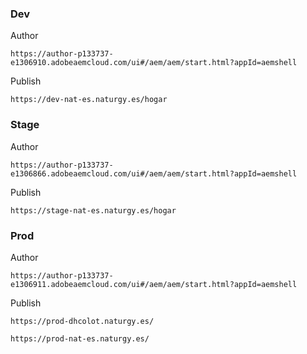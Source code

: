 ### Dev

Author
```
https://author-p133737-e1306910.adobeaemcloud.com/ui#/aem/aem/start.html?appId=aemshell
```

Publish
```
https://dev-nat-es.naturgy.es/hogar
```

### Stage

Author
```
https://author-p133737-e1306866.adobeaemcloud.com/ui#/aem/aem/start.html?appId=aemshell
```

Publish
```
https://stage-nat-es.naturgy.es/hogar
```

### Prod

Author
```
https://author-p133737-e1306911.adobeaemcloud.com/ui#/aem/aem/start.html?appId=aemshell
```

Publish
```
https://prod-dhcolot.naturgy.es/
```

```
https://prod-nat-es.naturgy.es/
```